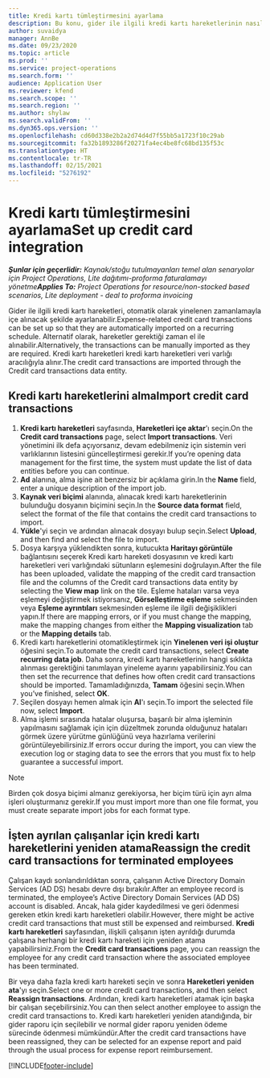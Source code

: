 ```yaml
---
title: Kredi kartı tümleştirmesini ayarlama
description: Bu konu, gider ile ilgili kredi kartı hareketlerinin nasıl alınacağını ve saklanacağını açıklar.
author: suvaidya
manager: AnnBe
ms.date: 09/23/2020
ms.topic: article
ms.prod: ''
ms.service: project-operations
ms.search.form: ''
audience: Application User
ms.reviewer: kfend
ms.search.scope: ''
ms.search.region: ''
ms.author: shylaw
ms.search.validFrom: ''
ms.dyn365.ops.version: ''
ms.openlocfilehash: cd60d338e2b2a2d74d4d7f55bb5a1723f10c29ab
ms.sourcegitcommit: fa32b1893286f20271fa4ec4be8fc68bd135f53c
ms.translationtype: HT
ms.contentlocale: tr-TR
ms.lasthandoff: 02/15/2021
ms.locfileid: "5276192"
---
```

# <a name="set-up-credit-card-integration"></a><span data-ttu-id="bb0d0-103">Kredi kartı tümleştirmesini ayarlama</span><span class="sxs-lookup"><span data-stu-id="bb0d0-103">Set up credit card integration</span></span>

<span data-ttu-id="bb0d0-104">_**Şunlar için geçerlidir:** Kaynak/stoğu tutulmayanları temel alan senaryolar için Project Operations, Lite dağıtımı-proforma faturalamayı yönetme_</span><span class="sxs-lookup"><span data-stu-id="bb0d0-104">_**Applies To:** Project Operations for resource/non-stocked based scenarios, Lite deployment - deal to proforma invoicing_</span></span>

<span data-ttu-id="bb0d0-105">Gider ile ilgili kredi kartı hareketleri, otomatik olarak yinelenen zamanlamayla içe alınacak şekilde ayarlanabilir.</span><span class="sxs-lookup"><span data-stu-id="bb0d0-105">Expense-related credit card transactions can be set up so that they are automatically imported on a recurring schedule.</span></span> <span data-ttu-id="bb0d0-106">Alternatif olarak, hareketler gerektiği zaman el ile alınabilir.</span><span class="sxs-lookup"><span data-stu-id="bb0d0-106">Alternatively, the transactions can be manually imported as they are required.</span></span> <span data-ttu-id="bb0d0-107">Kredi kartı hareketleri kredi kartı hareketleri veri varlığı aracılığıyla alınır.</span><span class="sxs-lookup"><span data-stu-id="bb0d0-107">The credit card transactions are imported through the Credit card transactions data entity.</span></span>

## <a name="import-credit-card-transactions"></a><span data-ttu-id="bb0d0-108">Kredi kartı hareketlerini alma</span><span class="sxs-lookup"><span data-stu-id="bb0d0-108">Import credit card transactions</span></span>

1. <span data-ttu-id="bb0d0-109">**Kredi kartı hareketleri** sayfasında, **Hareketleri içe aktar**'ı seçin.</span><span class="sxs-lookup"><span data-stu-id="bb0d0-109">On the **Credit card transactions** page, select **Import transactions**.</span></span> <span data-ttu-id="bb0d0-110">Veri yönetimini ilk defa açıyorsanız, devam edebilmeniz için sistemin veri varlıklarının listesini güncelleştirmesi gerekir.</span><span class="sxs-lookup"><span data-stu-id="bb0d0-110">If you’re opening data management for the first time, the system must update the list of data entities before you can continue.</span></span>
2. <span data-ttu-id="bb0d0-111">**Ad** alanına, alma işine ait benzersiz bir açıklama girin.</span><span class="sxs-lookup"><span data-stu-id="bb0d0-111">In the **Name** field, enter a unique description of the import job.</span></span>
3. <span data-ttu-id="bb0d0-112">**Kaynak veri biçimi** alanında, alınacak kredi kartı hareketlerinin bulunduğu dosyanın biçimini seçin.</span><span class="sxs-lookup"><span data-stu-id="bb0d0-112">In the **Source data format** field, select the format of the file that contains the credit card transactions to import.</span></span>
4. <span data-ttu-id="bb0d0-113">**Yükle**'yi seçin ve ardından alınacak dosyayı bulup seçin.</span><span class="sxs-lookup"><span data-stu-id="bb0d0-113">Select **Upload**, and then find and select the file to import.</span></span>
5. <span data-ttu-id="bb0d0-114">Dosya karşıya yüklendikten sonra, kutucukta **Haritayı görüntüle** bağlantısını seçerek Kredi kartı hareketi dosyasının ve kredi kartı hareketleri veri varlığındaki sütunların eşlemesini doğrulayın.</span><span class="sxs-lookup"><span data-stu-id="bb0d0-114">After the file has been uploaded, validate the mapping of the credit card transaction file and the columns of the Credit card transactions data entity by selecting the **View map** link on the tile.</span></span> <span data-ttu-id="bb0d0-115">Eşleme hataları varsa veya eşlemeyi değiştirmek istiyorsanız, **Görselleştirme eşleme** sekmesinden veya **Eşleme ayrıntıları** sekmesinden eşleme ile ilgili değişiklikleri yapın.</span><span class="sxs-lookup"><span data-stu-id="bb0d0-115">If there are mapping errors, or if you must change the mapping, make the mapping changes from either the **Mapping visualization** tab or the **Mapping details** tab.</span></span>
6. <span data-ttu-id="bb0d0-116">Kredi kartı hareketlerini otomatikleştirmek için **Yinelenen veri işi oluştur** öğesini seçin.</span><span class="sxs-lookup"><span data-stu-id="bb0d0-116">To automate the credit card transactions, select **Create recurring data job**.</span></span> <span data-ttu-id="bb0d0-117">Daha sonra, kredi kartı hareketlerinin hangi sıklıkta alınması gerektiğini tanımlayan yineleme ayarını yapabilirsiniz.</span><span class="sxs-lookup"><span data-stu-id="bb0d0-117">You can then set the recurrence that defines how often credit card transactions should be imported.</span></span> <span data-ttu-id="bb0d0-118">Tamamladığınızda, **Tamam** öğesini seçin.</span><span class="sxs-lookup"><span data-stu-id="bb0d0-118">When you’ve finished, select **OK**.</span></span>
7. <span data-ttu-id="bb0d0-119">Seçilen dosyayı hemen almak için **Al**'ı seçin.</span><span class="sxs-lookup"><span data-stu-id="bb0d0-119">To import the selected file now, select **Import**.</span></span>
8. <span data-ttu-id="bb0d0-120">Alma işlemi sırasında hatalar oluşursa, başarılı bir alma işleminin yapılmasını sağlamak için için düzeltmek zorunda olduğunuz hataları görmek üzere yürütme günlüğünü veya hazırlama verilerini görüntüleyebilirsiniz.</span><span class="sxs-lookup"><span data-stu-id="bb0d0-120">If errors occur during the import, you can view the execution log or staging data to see the errors that you must fix to help guarantee a successful import.</span></span>

> [!NOTE]
> <span data-ttu-id="bb0d0-121">Birden çok dosya biçimi almanız gerekiyorsa, her biçim türü için ayrı alma işleri oluşturmanız gerekir.</span><span class="sxs-lookup"><span data-stu-id="bb0d0-121">If you must import more than one file format, you must create separate import jobs for each format type.</span></span>

## <a name="reassign-the-credit-card-transactions-for-terminated-employees"></a><span data-ttu-id="bb0d0-122">İşten ayrılan çalışanlar için kredi kartı hareketlerini yeniden atama</span><span class="sxs-lookup"><span data-stu-id="bb0d0-122">Reassign the credit card transactions for terminated employees</span></span>

<span data-ttu-id="bb0d0-123">Çalışan kaydı sonlandırıldıktan sonra, çalışanın Active Directory Domain Services (AD DS) hesabı devre dışı bırakılır.</span><span class="sxs-lookup"><span data-stu-id="bb0d0-123">After an employee record is terminated, the employee’s Active Directory Domain Services (AD DS) account is disabled.</span></span> <span data-ttu-id="bb0d0-124">Ancak, hala gider kaydedilmesi ve geri ödenmesi gereken etkin kredi kartı hareketleri olabilir.</span><span class="sxs-lookup"><span data-stu-id="bb0d0-124">However, there might be active credit card transactions that must still be expensed and reimbursed.</span></span> <span data-ttu-id="bb0d0-125">**Kredi kartı hareketleri** sayfasından, ilişkili çalışanın işten ayrıldığı durumda çalışana herhangi bir kredi kartı hareketi için yeniden atama yapabilirsiniz.</span><span class="sxs-lookup"><span data-stu-id="bb0d0-125">From the **Credit card transactions** page, you can reassign the employee for any credit card transaction where the associated employee has been terminated.</span></span>

<span data-ttu-id="bb0d0-126">Bir veya daha fazla kredi kartı hareketi seçin ve sonra **Hareketleri yeniden ata**'yı seçin.</span><span class="sxs-lookup"><span data-stu-id="bb0d0-126">Select one or more credit card transactions, and then select **Reassign transactions**.</span></span> <span data-ttu-id="bb0d0-127">Ardından, kredi kartı hareketleri atamak için başka bir çalışan seçebilirsiniz.</span><span class="sxs-lookup"><span data-stu-id="bb0d0-127">You can then select another employee to assign the credit card transactions to.</span></span> <span data-ttu-id="bb0d0-128">Kredi kartı hareketleri yeniden atandığında, bir gider raporu için seçilebilir ve normal gider raporu yeniden ödeme sürecinde ödenmesi mümkündür.</span><span class="sxs-lookup"><span data-stu-id="bb0d0-128">After the credit card transactions have been reassigned, they can be selected for an expense report and paid through the usual process for expense report reimbursement.</span></span>


[!INCLUDE[footer-include](../includes/footer-banner.md)]